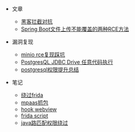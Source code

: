 * 文章
    * [黑客拦截对抗](黑客拦截对抗.md)
    * [Spring Boot文件上传不能覆盖的两种RCE方法](Spring_Boot文件上传不能覆盖的两种RCE方法.md)

* 漏洞复现
   * [minio rce复现踩坑](minio_rce复现踩坑.md)
   * [PostgresQL JDBC Drive 任意代码执行](PostgresQL_JDBC_Drive_任意代码执行.md)
   * [postgresql权限提升总结](postgresql权限提升总结.md)
* 笔记
    * [绕过frida](绕过frida.md)
    * [mpaas抓包](mpaas抓包.md)
    * [hook webview](hook_webview.md)
    * [frida script](frida_script.md)
    * [java路匹配权限绕过](java路匹配权限绕过.md)
